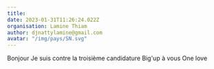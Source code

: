 ```yaml
---
title: 
date: 2023-01-31T11:26:24.022Z
organisation: Lamine Thiam 
author: djnattylamine@gmail.com
avatar: "/img/pays/SN.svg"
---
```


Bonjour
Je suis contre la troisième candidature
Big'up à vous
One love 